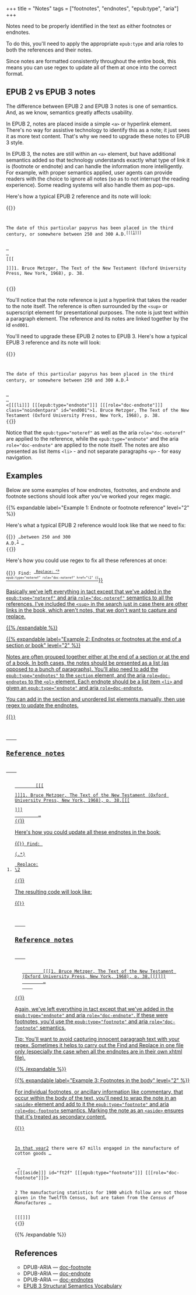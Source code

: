 +++
title = "Notes"
tags = ["footnotes", "endnotes", "epub:type", "aria"]
+++

Notes need to be properly identified in the text as either footnotes or endnotes.

To do this, you'll need to apply the appropriate ```epub:type``` and aria roles to both the references and their notes. 

Since notes are formatted consistently throughout the entire book, this means you can use regex to update all of them at once into the correct format. 

## EPUB 2 vs EPUB 3 notes

The difference between EPUB 2 and EPUB 3 notes is one of semantics. And, as we know, semantics greatly affects usability.

In EPUB 2, notes are placed inside a simple ```<a>``` or hyperlink element. There's no way for assistive technology to identify this as a note; it just sees it as more text content. That's why we need to upgrade these notes to EPUB 3 style.

In EPUB 3, the notes are still within an ```<a>``` element, but have additional semantics added so that technology understands exactly what type of link it is (footnote or endnote) and can handle the information more intelligently. For example, with proper semantics applied, user agents can provide readers with the choice to ignore all notes (so as to not interrupt the reading experience). Some reading systems will also handle them as pop-ups. 

Here's how a typical EPUB 2 reference and its note will look:

{{<code>}}
<p>The date of this particular papyrus has been placed in the third century, or somewhere between 250 and 300 A.D.<sup>[[[<a href="../Text/Notes.xhtml#end001">1</a>]]]</sup></p>
…
…
[[[<p class="noindentpara" id="end001">]]]1. Bruce Metzger, The Text of the New Testament (Oxford University Press, New York, 1968), p. 38.</p>
{{</code>}}

You'll notice that the note reference is just a hyperlink that takes the reader to the note itself. The reference is often surrounded by the ```<sup>``` or superscript element for presentational purposes. The note is just text within a paragraph element. The reference and its notes are linked together by the id ```end001```.

You'll need to upgrade these EPUB 2 notes to EPUB 3. Here's how a typical EPUB 3 reference and its note will look:

{{<code>}}
<p>The date of this particular papyrus has been placed in the third century, or somewhere between 250 and 300 A.D.<sup><a [[[epub:type="noteref"]]] [[[role="doc-noteref"]]] href="../Text/Notes.xhtml#end001">1</a></sup></p>
…
…
<[[[li]]] [[[epub:type="endnote"]]] [[[role="doc-endnote"]]] class="noindentpara" id="end001">1. Bruce Metzger, The Text of the New Testament (Oxford University Press, New York, 1968), p. 38.</li>
{{</code>}}

Notice that the ```epub:type="noteref"``` as well as the aria ```role="doc-noteref"``` are applied to the reference, while the ```epub:type="endnote"``` and the aria ```role="doc-endnote"``` are applied to the note itself. The notes are also presented as list items ```<li>``` - and not separate paragraphs ```<p>``` - for easy navigation.

## Examples

Below are some examples of how endnotes, footnotes, and endnote and footnote sections should look after you've worked your regex magic.

{{% expandable label="Example 1: Endnote or footnote reference" level="2" %}}

Here's what a typical EPUB 2 reference would look like that we need to fix:

{{<code>}}
 …between 250 and 300 A.D.<sup><a href="../Text/Notes.xhtml#note001">1</a></sup> …
{{</code>}}

Here's how you could use regex to fix all these references at once:

{{<code>}}
Find: <sup><a href="(.*?)">
Replace: <sup><a epub:type="noteref" role="doc-noteref" href="\1"
{{</code>}}

Basically we've left everything in tact except that we've added in the ```epub:type="noteref"``` and aria ```role="doc-noteref"``` semantics to all the references. I've included the ```<sup>``` in the search just in case there are other links in the book, which aren't notes, that we don't want to capture and replace.

{{% /expandable %}}

{{% expandable label="Example 2: Endnotes or footnotes at the end of a section or book" level="2" %}}

Notes are often grouped together either at the end of a section or at the end of a book. In both cases, the notes should be presented as a list (as opposed to a bunch of paragraphs). You'll also need to add the ```epub:type="endnotes"``` to the ```section``` element, and the aria ```role=doc-endnotes``` to the ```<ol>``` element. Each endnote should be a list item ```<li>``` and given an ```epub:type="endnote"``` and aria ```role=doc-endnote```.

You can add in the section and unordered list elements manually, then use regex to update the endnotes.
 
{{<code>}}
<section epub:type="endnotes">
	<h2>Reference notes</h2>
	<ol role="doc-endnotes">
		[[[<p id="end001">]]]1. Bruce Metzger, The Text of the New Testament (Oxford University Press, New York, 1968), p. 38.[[[</p>]]]
		 …
{{</code>}}

Here's how you could update all these endnotes in the book:

{{<code>}}
Find: <p id=".*?">(.*)</p>
Replace: <li epub:type="endnote" role="doc-endnote" id="\1">\2</li>
{{</code>}}

The resulting code will look like:

{{<code>}}
<section epub:type="endnotes">
	<h2>Reference notes</h2>
	<ol role="doc-endnotes">
		[[[<li]]] [[[epub:type="endnote"]]] [[[role="doc-endnote"]]] id="end001">1. Bruce Metzger, The Text of the New Testament (Oxford University Press, New York, 1968), p. 38.[[[</li>]]]
 		…
	</ol>
{{</code>}}

Again, we've left everything in tact except that we've added in the ```epub:type="endnote"``` and aria ```role="doc-endnote"```. If these were footnotes, you'd use the ```epub:type="footnote"``` and aria ```role="doc-footnote"``` semantics.

Tip: You'll want to avoid capturing innocent paragraph text with your regex. Sometimes it helps to carry out the Find and Replace in one file only (especially the case when all the endnotes are in their own xhtml file).

{{% /expandable %}}

{{% expandable label="Example 3: Footnotes in the body" level="2" %}}

For individual footnotes, or ancillary information like commentary, that occur within the body of the text, you'll need to wrap the note in an ```<aside>``` element and add to it the ```epub:type="footnote"``` and aria ```role=doc-footnote``` semantics. Marking the note as an ```<aside>``` ensures that it's treated as secondary content.

{{<code>}}
<p>In that year<a href="#ft2f" role="doc-noteref" epub:type="noteref">2</a> there were 67 mills engaged in the manufacture of cotton goods …</p>
 …
<[[[aside]]] id="ft2f" [[[epub:type="footnote"]]] [[[role="doc-footnote"]]]>
   <p>2 The manufacturing statistics for 1900 which follow are not those given in the Twelfth Census, but are taken from the <em>Census of Manufactures</em> …</p>
[[[</aside>]]]
{{</code>}}

{{% /expandable %}}

## References

  * DPUB-ARIA — [doc-footnote](https://www.w3.org/TR/dpub-aria-1.0/#doc-footnote)
  * DPUB-ARIA — [doc-endnote](https://www.w3.org/TR/dpub-aria-1.0/#doc-endnote)
  * DPUB-ARIA — [doc-endnotes](https://www.w3.org/TR/dpub-aria-1.0/#doc-endnotes)
  * [EPUB 3 Structural Semantics Vocabulary](https://idpf.github.io/epub-vocabs/structure/)